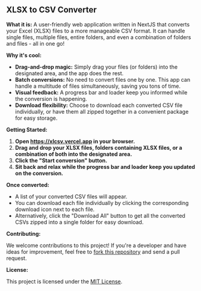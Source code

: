 
## XLSX to CSV Converter

**What it is:** A user-friendly web application written in NextJS that converts your Excel (XLSX) files to a more manageable CSV format. It can handle single files, multiple files, entire folders, and even a combination of folders and files - all in one go!

**Why it's cool:**

-   **Drag-and-drop magic:** Simply drag your files (or folders) into the designated area, and the app does the rest.
-   **Batch conversions:** No need to convert files one by one. This app can handle a multitude of files simultaneously, saving you tons of time.
-   **Visual feedback:** A progress bar and loader keep you informed while the conversion is happening.
-   **Download flexibility:** Choose to download each converted CSV file individually, or have them all zipped together in a convenient package for easy storage.

**Getting Started:**

1.  **Open https://xlcsv.vercel.app in your browser.**
2.  **Drag and drop your XLSX files, folders containing XLSX files, or a combination of both into the designated area.**
3.  **Click the "Start conversion" button.**
4.  **Sit back and relax while the progress bar and loader keep you updated on the conversion.**

**Once converted:**

-   A list of your converted CSV files will appear.
-   You can download each file individually by clicking the corresponding download icon next to each file.
-   Alternatively, click the "Download All" button to get all the converted CSVs zipped into a single folder for easy download.

**Contributing:**

We welcome contributions to this project! If you're a developer and have ideas for improvement, feel free to [fork this repository](https://help.github.com/en/github/getting-started-with-github/fork-a-repo) and send a pull request.

**License:**

This project is licensed under the [MIT License](https://choosealicense.com/licenses/mit/).
